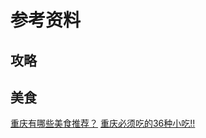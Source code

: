 # 参考资料
## 攻略

## 美食
[重庆有哪些美食推荐？](https://www.zhihu.com/question/22364182)
[重庆必须吃的36种小吃!!](https://zhuanlan.zhihu.com/p/616907561)